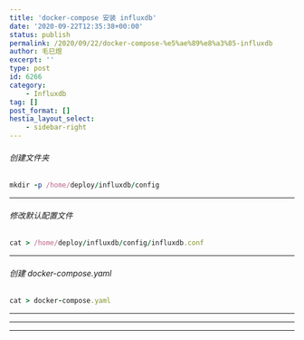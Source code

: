 ```yaml
---
title: 'docker-compose 安装 influxdb'
date: '2020-09-22T12:35:38+00:00'
status: publish
permalink: /2020/09/22/docker-compose-%e5%ae%89%e8%a3%85-influxdb
author: 毛巳煜
excerpt: ''
type: post
id: 6266
category:
    - Influxdb
tag: []
post_format: []
hestia_layout_select:
    - sidebar-right
---
```

###### 创建文件夹

```ruby
mkdir -p /home/deploy/influxdb/config

```

- - - - - -

###### 修改默认配置文件

```ruby
cat > /home/deploy/influxdb/config/influxdb.conf 
```

- - - - - -

###### 创建 docker-compose.yaml

```ruby
cat > docker-compose.yaml 
```

- - - - - -

- - - - - -

- - - - - -